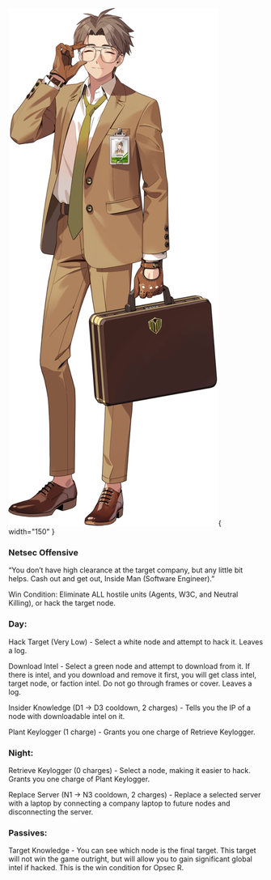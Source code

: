 ![insidemansoftwareengineer.png](Images/insidemansoftwareengineer.png){ width="150" }

### **Netsec Offensive**

“You don’t have high clearance at the target company, but any little bit helps. Cash out and get out, Inside Man (Software Engineer).”

Win Condition: Eliminate ALL hostile units (Agents, W3C, and Neutral Killing), or hack the target node.

### **Day:**

Hack Target (Very Low) - Select a white node and attempt to hack it. Leaves a log.

Download Intel - Select a green node and attempt to download from it. If there is intel, and you download and remove it first, you will get class intel, target node, or faction intel. Do not go through frames or cover. Leaves a log.

Insider Knowledge (D1 -> D3 cooldown, 2 charges) - Tells you the IP of a node with downloadable intel on it.

Plant Keylogger (1 charge) - Grants you one charge of Retrieve Keylogger.

### **Night:**

Retrieve Keylogger (0 charges) - Select a node, making it easier to hack. Grants you one charge of Plant Keylogger.

Replace Server (N1 -> N3 cooldown, 2 charges) - Replace a selected server with a laptop by connecting a company laptop to future nodes and disconnecting the server.

### **Passives:**

Target Knowledge - You can see which node is the final target. This target will not win the game outright, but will allow you to gain significant global intel if hacked. This is the win condition for Opsec R.